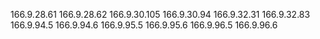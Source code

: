 166.9.28.61
166.9.28.62
166.9.30.105
166.9.30.94
166.9.32.31
166.9.32.83
166.9.94.5
166.9.94.6
166.9.95.5
166.9.95.6
166.9.96.5
166.9.96.6
